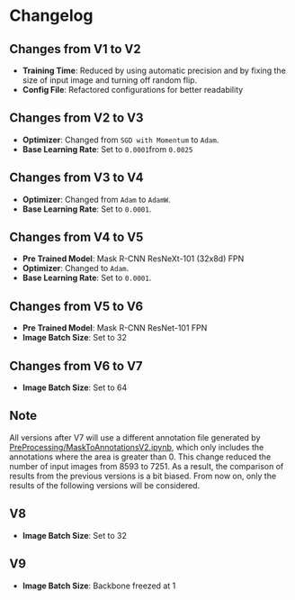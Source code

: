 # Changelog

## Changes from V1 to V2

- **Training Time**: Reduced by using automatic precision and by fixing the size of input image and turning off random flip.
- **Config File**: Refactored configurations for better readability

## Changes from V2 to V3

- **Optimizer**: Changed from `SGD with Momentum` to `Adam`.
- **Base Learning Rate**: Set to `0.0001`from `0.0025`

## Changes from V3 to V4

- **Optimizer**: Changed from `Adam` to `AdamW`.
- **Base Learning Rate**: Set to `0.0001`.

## Changes from V4 to V5

- **Pre Trained Model**:  Mask R-CNN ResNeXt-101 (32x8d) FPN
- **Optimizer**: Changed to `Adam`.
- **Base Learning Rate**: Set to `0.0001`.

## Changes from V5 to V6

- **Pre Trained Model**: Mask R-CNN ResNet-101 FPN
- **Image Batch Size**: Set to 32

## Changes from V6 to V7

- **Image Batch Size**: Set to 64

## Note

All versions after V7 will use a different annotation file generated by [PreProcessing/MaskToAnnotationsV2.ipynb](PreProcessing/MaskToAnnotationsV2.ipynb), which only includes the annotations where the area is greater than 0. This change reduced the number of input images from 8593 to 7251. As a result, the comparison of results from the previous versions is a bit biased. From now on, only the results of the following versions will be considered.

## V8

- **Image Batch Size**: Set to 32

## V9

- **Image Batch Size**: Backbone freezed at 1